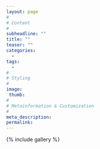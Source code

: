 ```yaml
---
layout: page
#
# Content
#
subheadline: ""
title: ""
teaser: ""
categories:
  -
tags:
  -
#
# Styling
#
image:
 thumb:
#
# Metainformation & Customization
#
meta_description:
permalink:
---
```


{% include gallery %}
